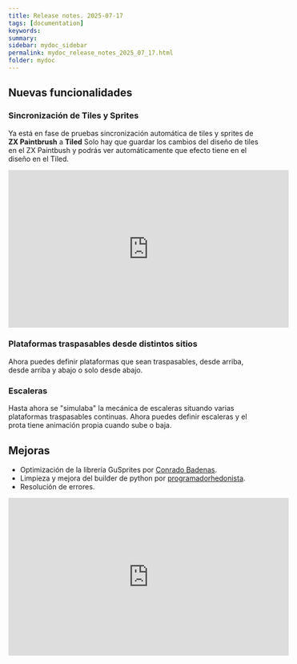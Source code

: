 ```yaml
---
title: Release notes. 2025-07-17
tags: [documentation]
keywords:
summary: 
sidebar: mydoc_sidebar
permalink: mydoc_release_notes_2025_07_17.html
folder: mydoc
---
```


## Nuevas funcionalidades
### Sincronización de Tiles y Sprites
Ya está en fase de pruebas sincronización automática de tiles y sprites de **ZX Paintbrush** a **Tiled** Solo hay que guardar los cambios del diseño de tiles en el ZX Paintbush y podrás ver automáticamente que efecto tiene en el diseño en el Tiled.

<iframe width="560" height="315" src="https://www.youtube.com/embed/uQTQOmve-jE?si=olg3hsL7ovUHK511" title="YouTube video player" frameborder="0" allow="accelerometer; autoplay; clipboard-write; encrypted-media; gyroscope; picture-in-picture; web-share" referrerpolicy="strict-origin-when-cross-origin" allowfullscreen></iframe>

### Plataformas traspasables desde distintos sitios
Ahora puedes definir plataformas que sean traspasables, desde arriba, desde arriba y abajo o solo desde abajo.

### Escaleras
Hasta ahora se "simulaba" la mecánica de escaleras situando varias plataformas traspasables continuas. Ahora puedes definir escaleras y el prota tiene animación propia cuando sube o baja.

## Mejoras
* Optimización de la librería GuSprites por [Conrado Badenas](https://conradobadenas.wordpress.com/).
* Limpieza y mejora del builder de python por [programadorhedonista](https://github.com/programadorhedonista).
* Resolución de errores.

<iframe width="560" height="315" src="https://www.youtube.com/embed/bYOoul6TZNg?si=-a4MB_rKA460kpPO" title="YouTube video player" frameborder="0" allow="accelerometer; autoplay; clipboard-write; encrypted-media; gyroscope; picture-in-picture; web-share" referrerpolicy="strict-origin-when-cross-origin" allowfullscreen></iframe>